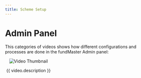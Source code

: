 ```yaml
---
title: Scheme Setup
---
```


# Admin Panel 

This categories of videos shows how different configurations and processes are done in the fundMaster Admin panel:

<div class="videos-grid">
  <div v-for="video in videos" :key="video.id" class="video-item">
    <a @click="openModal(video)">
      <img :src="video.thumbnail" alt="Video Thumbnail">
    </a>
    <p>{{ video.description }}</p>
  </div>
</div>

<template>
  <div class="video-modal" v-if="currentVideo">
    <div class="video-modal-overlay" @click="closeModal">
      <div class="video-modal-frame">
        <iframe :src="currentVideo.videoUrl" frameborder="0" allowfullscreen></iframe>
      </div>
      <button class="close-modal">Close</button>
    </div>
  </div>
</template>

<script>
export default {
  data() {
    return {
      videos: [
        {
          id: 1,
          thumbnail: "https://img.youtube.com/vi/CTnr9bLD48k/hqdefault.jpg",
          videoUrl: "https://www.youtube.com/embed/CTnr9bLD48k",
          description: "Financial Adviser Explains - The New State Pension (UK)"
        },
        {
          id: 2,
          thumbnail: "https://img.youtube.com/vi/E2RDvUiRRG8/hqdefault.jpg",
          videoUrl: "https://www.youtube.com/embed/E2RDvUiRRG8",
          description: "Pensions Explained UK | Pension Basics for everyone"
        },
        {
          id: 3,
          thumbnail: "https://img.youtube.com/vi/QsyQ5wazRno/hqdefault.jpg",
          videoUrl: "https://www.youtube.com/embed/QsyQ5wazRno",
          description: "Pensions For Beginners 2023 - A Complete Guide (UK)"
        },
        // Add more videos here...
      ],
      currentVideo: null
    };
  },
  methods: {
    openModal(video) {
      this.currentVideo = video;
    },
    closeModal() {
      this.currentVideo = null;
    }
  }
};
</script>

<style>
.videos-grid {
  display: grid;
  grid-template-columns: repeat(3, 1fr);
  grid-gap: 20px;
}

.video-item {
  text-align: center;
  cursor: pointer;
}

.video-item img {
  max-width: 100%;
}

.video-modal-overlay {
  position: fixed;
  top: 0;
  left: 0;
  width: 100%;
  height: 100%;
  background-color: rgba(0, 0, 0, 0.7);
  display: flex;
  justify-content: center;
  align-items: center;
  z-index: 9999;
  backdrop-filter: blur(5px);
}

.video-modal-frame {
  position: relative;
  width: 70%;
  padding-bottom: 56.25%;
  height: 0;
}

.video-modal-frame iframe {
  position: absolute;
  width: 100%;
  height: 100%;
}

.close-modal {
  position: absolute;
  top: 15px;
  right: 15px;
  background-color: transparent;
  border: none;
  color: #fff;
  font-size: 18px;
  cursor: pointer;
}
</style>

